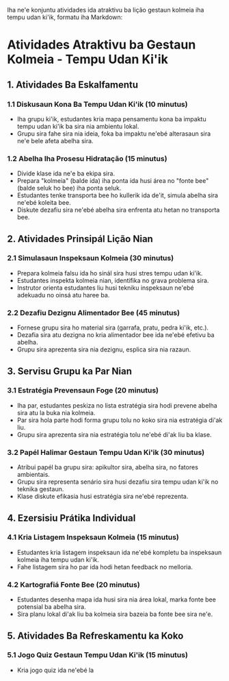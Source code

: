 Iha ne'e konjuntu atividades ida atraktivu ba lição gestaun kolmeia iha tempu udan ki'ik, formatu iha Markdown:

# Atividades Atraktivu ba Gestaun Kolmeia - Tempu Udan Ki'ik

## 1. Atividades Ba Eskalfamentu

### 1.1 Diskusaun Kona Ba Tempu Udan Ki'ik (10 minutus)
- Iha grupu ki'ik, estudantes kria mapa pensamentu kona ba impaktu tempu udan ki'ik ba sira nia ambientu lokal.
- Grupu sira fahe sira nia ideia, foka ba impaktu ne'ebé alterasaun sira ne'e bele afeta abelha sira.

### 1.2 Abelha Iha Prosesu Hidratação (15 minutus)
- Divide klase ida ne'e ba ekipa sira.
- Prepara "kolmeia" (balde ida) iha ponta ida husi área no "fonte bee" (balde seluk ho bee) iha ponta seluk.
- Estudantes tenke transporta bee ho kullerik ida de'it, simula abelha sira ne'ebé koleita bee.
- Diskute dezafiu sira ne'ebé abelha sira enfrenta atu hetan no transporta bee.

## 2. Atividades Prinsipál Lição Nian

### 2.1 Simulasaun Inspeksaun Kolmeia (30 minutus)
- Prepara kolmeia falsu ida ho sinál sira husi stres tempu udan ki'ik.
- Estudantes inspekta kolmeia nian, identifika no grava problema sira.
- Instrutor orienta estudantes liu husi tekniku inspeksaun ne'ebé adekuadu no oinsá atu haree ba.

### 2.2 Dezafiu Dezignu Alimentador Bee (45 minutus)
- Fornese grupu sira ho material sira (garrafa, pratu, pedra ki'ik, etc.).
- Dezafia sira atu dezigna no kria alimentador bee ida ne'ebé efetivu ba abelha.
- Grupu sira aprezenta sira nia dezignu, esplica sira nia razaun.

## 3. Servisu Grupu ka Par Nian

### 3.1 Estratégia Prevensaun Foge (20 minutus)
- Iha par, estudantes peskiza no lista estratégia sira hodi prevene abelha sira atu la buka nia kolmeia.
- Par sira hola parte hodi forma grupu tolu no koko sira nia estratégia di'ak liu.
- Grupu sira aprezenta sira nia estratégia tolu ne'ebé di'ak liu ba klase.

### 3.2 Papél Halimar Gestaun Tempu Udan Ki'ik (30 minutus)
- Atribui papél ba grupu sira: apikultor sira, abelha sira, no fatores ambientais.
- Grupu sira representa senário sira husi dezafiu sira tempu udan ki'ik no teknika gestaun.
- Klase diskute efikasia husi estratégia sira ne'ebé reprezenta.

## 4. Ezersisiu Prátika Individual

### 4.1 Kria Listagem Inspeksaun Kolmeia (15 minutus)
- Estudantes kria listagem inspeksaun ida ne'ebé kompletu ba inspeksaun kolmeia iha tempu udan ki'ik.
- Fahe listagem sira ho par ida hodi hetan feedback no melloria.

### 4.2 Kartografiá Fonte Bee (20 minutus)
- Estudantes desenha mapa ida husi sira nia área lokal, marka fonte bee potensial ba abelha sira.
- Sira planu lokal di'ak liu ba kolmeia sira bazeia ba fonte bee sira ne'e.

## 5. Atividades Ba Refreskamentu ka Koko

### 5.1 Jogo Quiz Gestaun Tempu Udan Ki'ik (15 minutus)
- Kria jogo quiz ida ne'ebé la